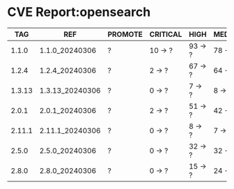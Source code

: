 # CVE Report:opensearch
|  TAG   |       REF       | PROMOTE | CRITICAL |  HIGH   | MEDIUM  |   LOW   | UNKNOWN |
|--------|-----------------|---------|----------|---------|---------|---------|---------|
| 1.1.0  | 1.1.0_20240306  | ?       | 10 -> ?  | 93 -> ? | 78 -> ? | 14 -> ? | 0 -> ?  |
| 1.2.4  | 1.2.4_20240306  | ?       | 2 -> ?   | 67 -> ? | 64 -> ? | 10 -> ? | 0 -> ?  |
| 1.3.13 | 1.3.13_20240306 | ?       | 0 -> ?   | 7 -> ?  | 8 -> ?  | 1 -> ?  | 0 -> ?  |
| 2.0.1  | 2.0.1_20240306  | ?       | 2 -> ?   | 51 -> ? | 42 -> ? | 11 -> ? | 0 -> ?  |
| 2.11.1 | 2.11.1_20240306 | ?       | 0 -> ?   | 8 -> ?  | 7 -> ?  | 1 -> ?  | 0 -> ?  |
| 2.5.0  | 2.5.0_20240306  | ?       | 0 -> ?   | 32 -> ? | 32 -> ? | 12 -> ? | 0 -> ?  |
| 2.8.0  | 2.8.0_20240306  | ?       | 0 -> ?   | 15 -> ? | 24 -> ? | 9 -> ?  | 0 -> ?  |
